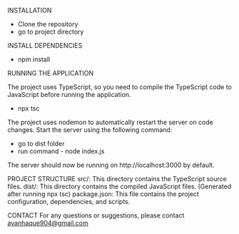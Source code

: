 INSTALLATION
* Clone the repository 
* go to project directory



INSTALL DEPENDENCIES
* npm install



RUNNING THE APPLICATION

The project uses TypeScript, so you need to compile the TypeScript code to JavaScript before running the application.
* npx tsc

The project uses nodemon to automatically restart the server on code changes. Start the server using the following command:
* go to dist folder
* run command - node index.js

The server should now be running on http://localhost:3000 by default.


PROJECT STRUCTURE
src/: This directory contains the TypeScript source files.
dist/: This directory contains the compiled JavaScript files. (Generated after running npx tsc)
package.json: This file contains the project configuration, dependencies, and scripts.


CONTACT
For any questions or suggestions, please contact ayanhaque904@gmail.com
